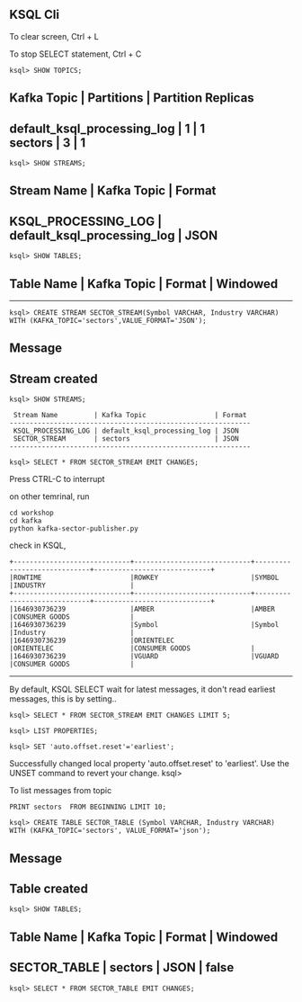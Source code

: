 ## KSQL Cli

To clear screen, Ctrl + L

To stop SELECT statement, Ctrl + C

```
ksql> SHOW TOPICS;
```

 Kafka Topic                 | Partitions | Partition Replicas 
---------------------------------------------------------------
 default_ksql_processing_log | 1          | 1                  
 sectors                     | 3          | 1                  
---------------------------------------------------------------
```
ksql> SHOW STREAMS;
```
 Stream Name         | Kafka Topic                 | Format 
------------------------------------------------------------
 KSQL_PROCESSING_LOG | default_ksql_processing_log | JSON   
------------------------------------------------------------
```
ksql> SHOW TABLES;
```

 Table Name | Kafka Topic | Format | Windowed 
----------------------------------------------
----------------------------------------------

```
ksql> CREATE STREAM SECTOR_STREAM(Symbol VARCHAR, Industry VARCHAR) WITH (KAFKA_TOPIC='sectors',VALUE_FORMAT='JSON');
```

 Message        
----------------
 Stream created 
----------------

```
ksql> SHOW STREAMS;
```

```
 Stream Name         | Kafka Topic                 | Format 
------------------------------------------------------------
 KSQL_PROCESSING_LOG | default_ksql_processing_log | JSON   
 SECTOR_STREAM       | sectors                     | JSON   
------------------------------------------------------------
 ```

```
ksql> SELECT * FROM SECTOR_STREAM EMIT CHANGES; 
```


Press CTRL-C to interrupt


on other temrinal, run 
```
cd workshop
cd kafka
python kafka-sector-publisher.py
```

check in KSQL, 
```
+-----------------------------+-----------------------------+-----------------------------+-----------------------------+
|ROWTIME                      |ROWKEY                       |SYMBOL                       |INDUSTRY                     |
+-----------------------------+-----------------------------+-----------------------------+-----------------------------+
|1646930736239                |AMBER                        |AMBER                        |CONSUMER GOODS               |
|1646930736239                |Symbol                       |Symbol                       |Industry                     |
|1646930736239                |ORIENTELEC                   |ORIENTELEC                   |CONSUMER GOODS               |
|1646930736239                |VGUARD                       |VGUARD                       |CONSUMER GOODS               |
```

---

By default, KSQL SELECT wait for latest messages, it don't read earliest messages, this is by setting..

```
ksql> SELECT * FROM SECTOR_STREAM EMIT CHANGES LIMIT 5;
```

```
ksql> LIST PROPERTIES;
```

```
ksql> SET 'auto.offset.reset'='earliest';
```
Successfully changed local property 'auto.offset.reset' to 'earliest'. Use the UNSET command to revert your change.
ksql> 


To list messages from topic

```
PRINT sectors  FROM BEGINNING LIMIT 10; 
```

```
ksql> CREATE TABLE SECTOR_TABLE (Symbol VARCHAR, Industry VARCHAR) WITH (KAFKA_TOPIC='sectors', VALUE_FORMAT='json');
```
 Message       
---------------
 Table created 
---------------

```
ksql> SHOW TABLES;
```

 Table Name   | Kafka Topic | Format | Windowed 
------------------------------------------------
 SECTOR_TABLE | sectors     | JSON   | false    
------------------------------------------------

```
ksql> SELECT * FROM SECTOR_TABLE EMIT CHANGES;
```